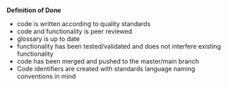 **Definition of Done**



- code is written according to quality standards
- code and functionality is peer reviewed
- glossary is up to date
- functionality has been tested/validated and does not interfere existing functionality
- code has been merged and pushed to the master/main branch
- Code identifiers are created with standards language naming conventions in mind

